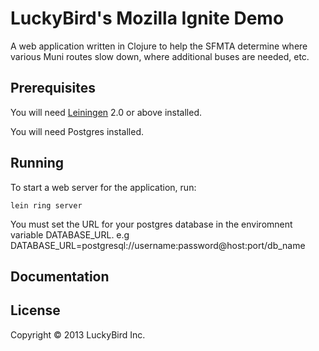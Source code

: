 # LuckyBird's Mozilla Ignite Demo

A web application written in Clojure to help the SFMTA determine where various Muni routes slow down, where additional buses are needed, etc.

## Prerequisites

You will need [Leiningen][1] 2.0 or above installed.

You will need Postgres installed.

[1]: https://github.com/technomancy/leiningen

## Running

To start a web server for the application, run:

	lein ring server
	
You must set the URL for your postgres database in the enviromnent variable DATABASE_URL.
e.g 
	DATABASE_URL=postgresql://username:password@host:port/db_name
	
## Documentation


## License

Copyright © 2013 LuckyBird Inc.
